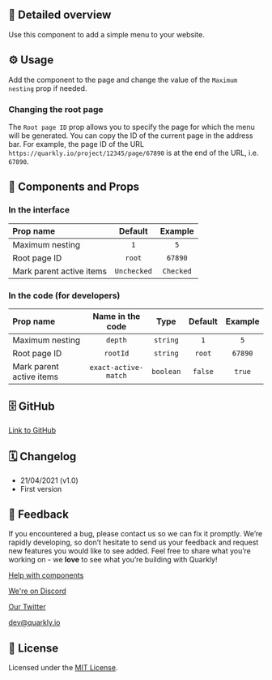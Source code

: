 ## 📖 Detailed overview

Use this component to add a simple menu to your website.

## ⚙️ Usage

Add the component to the page and change the value of the `Maximum nesting` prop if needed.

### Changing the root page

The `Root page ID` prop allows you to specify the page for which the menu will be generated. You can copy the ID of the current page in the address bar. For example, the page ID of the URL `https://quarkly.io/project/12345/page/67890` is at the end of the URL, i.e. `67890`.

## 🧩 Components and Props

### In the interface

| Prop name                |   Default   |  Example  |
| :----------------------- | :---------: | :-------: |
| Maximum nesting          |     `1`     |    `5`    |
| Root page ID             |   `root`    |  `67890`  |
| Mark parent active items | `Unchecked` | `Checked` |

### In the code (for developers)

| Prop name                |   Name in the code   |   Type    | Default | Example |
| :----------------------- | :------------------: | :-------: | :-----: | :-----: |
| Maximum nesting          |       `depth`        | `string`  |   `1`   |   `5`   |
| Root page ID             |       `rootId`       | `string`  | `root`  | `67890` |
| Mark parent active items | `exact-active-match` | `boolean` | `false` | `true`  |

## 🗄 GitHub

[Link to GitHub](https://github.com/quarkly/community-kit/blob/master/src/Menu.js)

## 🗓 Changelog

-   21/04/2021 (v1.0)
-   First version

## 📮 Feedback

If you encountered a bug, please contact us so we can fix it promptly. We’re rapidly developing, so don’t hesitate to send us your feedback and request new features you would like to see added. Feel free to share what you’re working on - we **love** to see what you’re building with Quarkly!

[Help with components](https://community.quarkly.io/c/requests/11)

[We're on Discord](https://discord.gg/SuF9vCMJGW)

[Our Twitter](https://twitter.com/quarklyapp)

[dev@quarkly.io](mailto:dev@quarkly.io)

## 📝 License

Licensed under the [MIT License](https://raw.githubusercontent.com/quarkly/community-kit/master/LICENSE).
